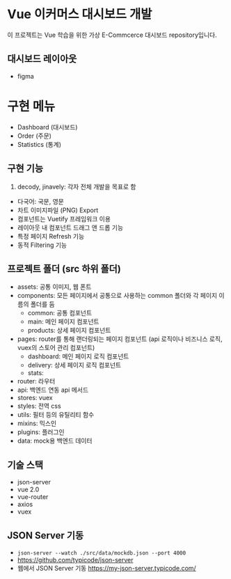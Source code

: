 # Vue 이커머스 대시보드 개발
이 프로젝트는 Vue 학습을 위한 가상 E-Commcerce 대시보드 repository입니다.

## 대시보드 레이아웃
- figma

# 구현 메뉴
- Dashboard (대시보드)
- Order (주문)
- Statistics (통계)

## 구현 기능
1. decody, jinavely: 각자 전체 개발을 목표로 함
- 다국어: 국문, 영문
- 차트 이미지파일 (PNG) Export
- 컴포넌트는 Vuetify 프레임워크 이용
- 레이아웃 내 컴포넌트 드래그 앤 드롭 기능
- 특정 페이지 Refresh 기능
- 동적 Filtering 기능

## 프로젝트 폴더 (src 하위 폴더)
- assets: 공통 이미지, 웹 폰트
- components: 모든 페이지에서 공통으로 사용하는 common 폴더와 각 페이지 이름의 폴더를 둠
    - common: 공통 컴포넌트
    - main: 메인 페이지 컴포넌트
    - products: 상세 페이지 컴포넌트
- pages: router를 통해 랜더링되는 페이지 컴포넌트
    (api 로직이나 비즈니스 로직, vuex의 스토어 관리 컴포넌트)
    - dashboard: 메인 페이지 로직 컴포넌트
    - delivery: 상세 페이지 로직 컴포넌트
    - stats: 
- router: 라우터
- api: 백엔드 연동 api 메서드
- stores: vuex
- styles: 전역 css
- utils: 필터 등의 유틸리티 함수
- mixins: 믹스인
- plugins: 플러그인
- data: mock용 백엔드 데이터

## 기술 스택
- json-server
- vue 2.0
- vue-router
- axios
- vuex

## JSON Server 기동
- `json-server --watch ./src/data/mockdb.json --port 4000`
- https://github.com/typicode/json-server
- 웹에서 JSON Server 기동 https://my-json-server.typicode.com/